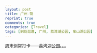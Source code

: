 ```yaml
---
layout: post
title: 广州-荷
reprint: true
comments: true
categories: [Travel]
tags: [到处逛逛, 广州, 荔湾湖公园, 东山湖公园]
---
```


周末例常打卡——荔湾湖公园。。。

<script>
    photos=[
        ["/images/2019-06-16/DSC00821.jpg", "", "75%"],
        ["/images/2019-06-16/DSC00823.jpg", "", "75%"],
        ["/images/2019-06-16/DSC00824.jpg", "", "75%"],
        ["/images/2019-06-16/DSC00825.jpg", "", "75%"],
        ["/images/2019-06-16/DSC00826.jpg", "", "75%"],
        ["/images/2019-06-16/DSC00827.jpg", "", "75%"],
        ["/images/2019-06-16/DSC00830.jpg", "", "75%"],
        ["/images/2019-06-16/DSC00831.jpg", "", "75%"],
        ["/images/2019-06-16/DSC00833.jpg", "", "75%"],
        ["/images/2019-06-16/DSC00835.jpg", "", "75%"],
        ["/images/2019-06-16/DSC00841.jpg", "", "75%"],
        ["/images/2019-06-16/DSC00846.jpg", "", "75%"],
        ["/images/2019-06-16/DSC00849.jpg", "", "75%"],
        ["/images/2019-06-16/DSC00851.jpg", "", "75%"],
        ["/images/2019-06-16/DSC00854.jpg", "", "75%"],
        ["/images/2019-06-16/DSC00858.jpg", "", "75%"],
        ["/images/2019-06-16/DSC00859.jpg", "", "75%"],
        ["/images/2019-06-16/DSC00860.jpg", "", "75%"],
        ["/images/2019-06-16/DSC00862.jpg", "", "75%"],
        ["/images/2019-06-16/DSC00866.jpg", "", "75%"],
        ["/images/2019-06-16/DSC00868.jpg", "", "75%"],
        ["/images/2019-06-16/DSC00880.jpg", "", "75%"],
        ["/images/2019-06-16/DSC00886.jpg", "", "75%"],
        ["/images/2019-06-16/DSC00889.jpg", "", "75%"],
        ["/images/2019-06-16/DSC00891.jpg", "", "75%"],
    ];
    for (var i=0; i<photos.length; i++)
    {
        document.write("<figure><a href=\"" + photos[i][0] + "\" target=\"_blank\">")
        document.write("<img src=\"" + photos[i][0] + "\" alt=\"" + photos[i][1] + "\" width=\"" + photos[i][2] + "\">")
        document.write("</a></figure>")

        if (photos[i].length > 3)
            document.write(photos[i][3] + "<br><br>")
        else if (photos[i][1].length > 0)
            document.write(photos[i][1] + "<br><br>")
        else
            document.write("<br>")
    }
</script>
